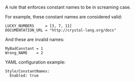 A rule that enforces constant names to be in screaming case.

For example, these constant names are considered valid:

```
LUCKY_NUMBERS     = [3, 7, 11]
DOCUMENTATION_URL = "http://crystal-lang.org/docs"
```

And these are invalid names:

```
MyBadConstant = 1
Wrong_NAME    = 2
```

YAML configuration example:

```
Style/ConstantNames:
  Enabled: true
```
